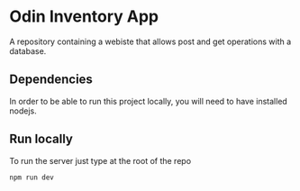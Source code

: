 # Odin Inventory App

A repository containing a webiste that allows post and get operations with a database.

## Dependencies

In order to be able to run this project locally, you will need to have installed nodejs.

## Run locally

To run the server just type at the root of the repo
```bash
npm run dev
```
